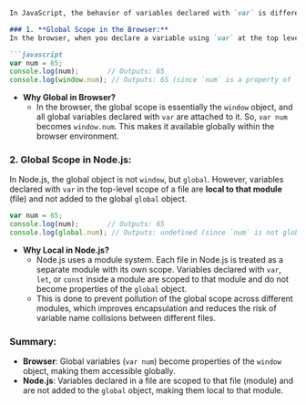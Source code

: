 ```markdown
In JavaScript, the behavior of variables declared with `var` is different in the browser environment compared to the Node.js environment due to differences in how each environment handles global scope.

### 1. **Global Scope in the Browser:**
In the browser, when you declare a variable using `var` at the top level (outside of any function), it becomes a property of the global `window` object. The `window` object represents the global execution context in browsers.

```javascript
var num = 65;
console.log(num);       // Outputs: 65
console.log(window.num); // Outputs: 65 (since `num` is a property of `window`)
```

- **Why Global in Browser?**
  - In the browser, the global scope is essentially the `window` object, and all global variables declared with `var` are attached to it. So, `var num` becomes `window.num`. This makes it available globally within the browser environment.
  
### 2. **Global Scope in Node.js:**
In Node.js, the global object is not `window`, but `global`. However, variables declared with `var` in the top-level scope of a file are **local to that module** (file) and not added to the global `global` object.

```javascript
var num = 65;
console.log(num);       // Outputs: 65
console.log(global.num); // Outputs: undefined (since `num` is not global in Node.js)
```

- **Why Local in Node.js?**
  - Node.js uses a module system. Each file in Node.js is treated as a separate module with its own scope. Variables declared with `var`, `let`, or `const` inside a module are scoped to that module and do not become properties of the `global` object.
  - This is done to prevent pollution of the global scope across different modules, which improves encapsulation and reduces the risk of variable name collisions between different files.

### Summary:

- **Browser**: Global variables (`var num`) become properties of the `window` object, making them accessible globally.
- **Node.js**: Variables declared in a file are scoped to that file (module) and are not added to the `global` object, making them local to that module.
```